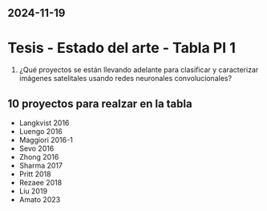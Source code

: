 2024-11-19
---
# Tesis - Estado del arte - Tabla PI 1

1. ¿Qué proyectos se están llevando adelante para clasificar y caracterizar imágenes satelitales usando redes neuronales convolucionales?

## 10 proyectos para realzar en la tabla
- Langkvist 2016
- Luengo 2016
- Maggiori 2016-1
- Sevo 2016
- Zhong 2016
- Sharma 2017
- Pritt 2018
- Rezaee 2018
- Liu 2019
- Amato 2023
